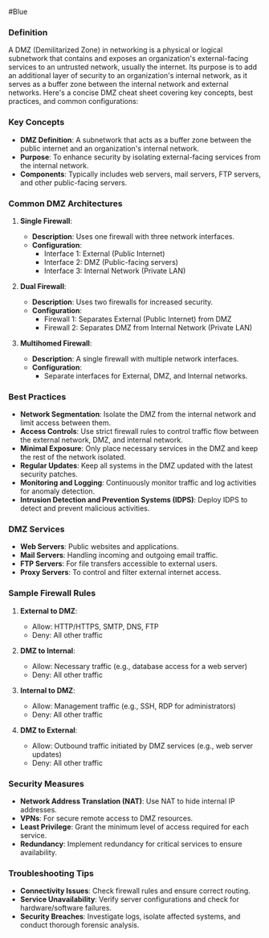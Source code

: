 #Blue 
### Definition
A DMZ (Demilitarized Zone) in networking is a physical or logical subnetwork that contains and exposes an organization's external-facing services to an untrusted network, usually the internet. Its purpose is to add an additional layer of security to an organization's internal network, as it serves as a buffer zone between the internal network and external networks. Here's a concise DMZ cheat sheet covering key concepts, best practices, and common configurations:
### Key Concepts
- **DMZ Definition**: A subnetwork that acts as a buffer zone between the public internet and an organization's internal network.
- **Purpose**: To enhance security by isolating external-facing services from the internal network.
- **Components**: Typically includes web servers, mail servers, FTP servers, and other public-facing servers.

### Common DMZ Architectures
1. **Single Firewall**:
   - **Description**: Uses one firewall with three network interfaces.
   - **Configuration**:
     - Interface 1: External (Public Internet)
     - Interface 2: DMZ (Public-facing servers)
     - Interface 3: Internal Network (Private LAN)

2. **Dual Firewall**:
   - **Description**: Uses two firewalls for increased security.
   - **Configuration**:
     - Firewall 1: Separates External (Public Internet) from DMZ
     - Firewall 2: Separates DMZ from Internal Network (Private LAN)

3. **Multihomed Firewall**:
   - **Description**: A single firewall with multiple network interfaces.
   - **Configuration**:
     - Separate interfaces for External, DMZ, and Internal networks.

### Best Practices
- **Network Segmentation**: Isolate the DMZ from the internal network and limit access between them.
- **Access Controls**: Use strict firewall rules to control traffic flow between the external network, DMZ, and internal network.
- **Minimal Exposure**: Only place necessary services in the DMZ and keep the rest of the network isolated.
- **Regular Updates**: Keep all systems in the DMZ updated with the latest security patches.
- **Monitoring and Logging**: Continuously monitor traffic and log activities for anomaly detection.
- **Intrusion Detection and Prevention Systems (IDPS)**: Deploy IDPS to detect and prevent malicious activities.

### DMZ Services
- **Web Servers**: Public websites and applications.
- **Mail Servers**: Handling incoming and outgoing email traffic.
- **FTP Servers**: For file transfers accessible to external users.
- **Proxy Servers**: To control and filter external internet access.

### Sample Firewall Rules
1. **External to DMZ**:
   - Allow: HTTP/HTTPS, SMTP, DNS, FTP
   - Deny: All other traffic

2. **DMZ to Internal**:
   - Allow: Necessary traffic (e.g., database access for a web server)
   - Deny: All other traffic

3. **Internal to DMZ**:
   - Allow: Management traffic (e.g., SSH, RDP for administrators)
   - Deny: All other traffic

4. **DMZ to External**:
   - Allow: Outbound traffic initiated by DMZ services (e.g., web server updates)
   - Deny: All other traffic

### Security Measures
- **Network Address Translation (NAT)**: Use NAT to hide internal IP addresses.
- **VPNs**: For secure remote access to DMZ resources.
- **Least Privilege**: Grant the minimum level of access required for each service.
- **Redundancy**: Implement redundancy for critical services to ensure availability.

### Troubleshooting Tips
- **Connectivity Issues**: Check firewall rules and ensure correct routing.
- **Service Unavailability**: Verify server configurations and check for hardware/software failures.
- **Security Breaches**: Investigate logs, isolate affected systems, and conduct thorough forensic analysis.